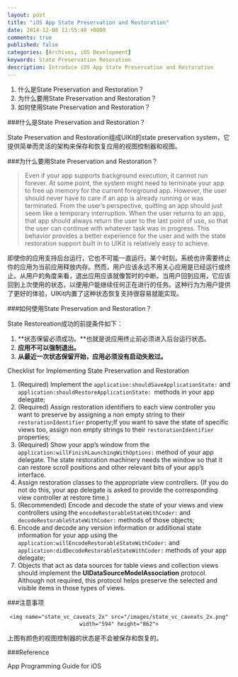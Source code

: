 ```yaml
---
layout: post
title: "iOS App State Preservation and Restoration"
date: 2014-12-08 11:55:48 +0800
comments: true
published: false
categories: [Archives, iOS Development]
keywords: State Preservation Resoration
description: Introduce iOS App State Preservation and Restoration
---
```

1. 什么是State Preservation and Restoration？
2. 为什么要用State Preservation and Restoration？
3. 如何使用State Preservation and Restoration？

###什么是State Preservation and Restoration？

State Preservation and Restoration组成UIKit的state preservation system，它提供简单而灵活的架构来保存和恢复应用的视图控制器和视图。


###为什么要用State Preservation and Restoration？

>Even if your app supports background execution, it cannot run forever. At some point, the system might need to terminate your app to free up memory for the current foreground app. However, the user should never have to care if an app is already running or was terminated. From the user’s perspective, quitting an app should just seem like a temporary interruption. When the user returns to an app, that app should always return the user to the last point of use, so that the user can continue with whatever task was in progress. This behavior provides a better experience for the user and with the state restoration support built in to UIKit is relatively easy to achieve.

即使你的应用支持后台运行，它也不可能一直运行。某个时刻，系统也许需要终止你的应用为当前应用释放内存。然而，用户应该永远不用关心应用是已经运行或终止。从用户的角度来看，退出应用应该就像暂时的中断。当用户回到应用，它应该回到上次使用的状态，以便用户能继续任何正在进行的任务。这种行为为用户提供了更好的体验，UIKit内置了这种状态恢复支持很容易就能实现。

<!-- more -->

###如何使用State Preservation and Restoration？

State Restoreation成功的前提条件如下：   
1. **状态保留必须成功。**也就是说应用终止前必须进入后台运行状态。   
2. **应用不可以强制退出。**   
3. **从最近一次状态保留开始，应用必须没有启动失败过。**   

Checklist for Implementing State Preservation and Restoration

1. (Required) Implement the `application:shouldSaveApplicationState:` and `application:shouldRestoreApplicationState: `methods in your app delegate; 
2. (Required) Assign restoration identifiers to each view controller you want to preserve by assigning a non empty string to their `restorationIdentifier` property;If you want to save the state of specific views too, assign non empty strings to their `restorationIdentifier` properties;
3. (Required) Show your app’s window from the `application:willFinishLaunchingWithOptions:` method of your app delegate. The state restoration machinery needs the window so that it can restore scroll positions and other relevant bits of your app’s interface.
4. Assign restoration classes to the appropriate view controllers. (If you do not do this, your app delegate is asked to provide the corresponding view controller at restore time.)
5. (Recommended) Encode and decode the state of your views and view controllers using the `encodeRestorableStateWithCoder:` and `decodeRestorableStateWithCoder:` methods of those objects;
6. Encode and decode any version information or additional state information for your app using the `application:willEncodeRestorableStateWithCoder:` and `application:didDecodeRestorableStateWithCoder:` methods of your app delegate;
7. Objects that act as data sources for table views and collection views should implement the **UIDataSourceModelAssociation** protocol. Although not required, this protocol helps preserve the selected and visible items in those types of views.

###注意事项

<div style="text-align: center" markdown="1">

	<img name="state_vc_caveats_2x" src="/images/state_vc_caveats_2x.png" width="594" height="862">

</div>
 
上图有颜色的视图控制器的状态是不会被保存和恢复的。

###Reference

App Programming Guide for iOS
